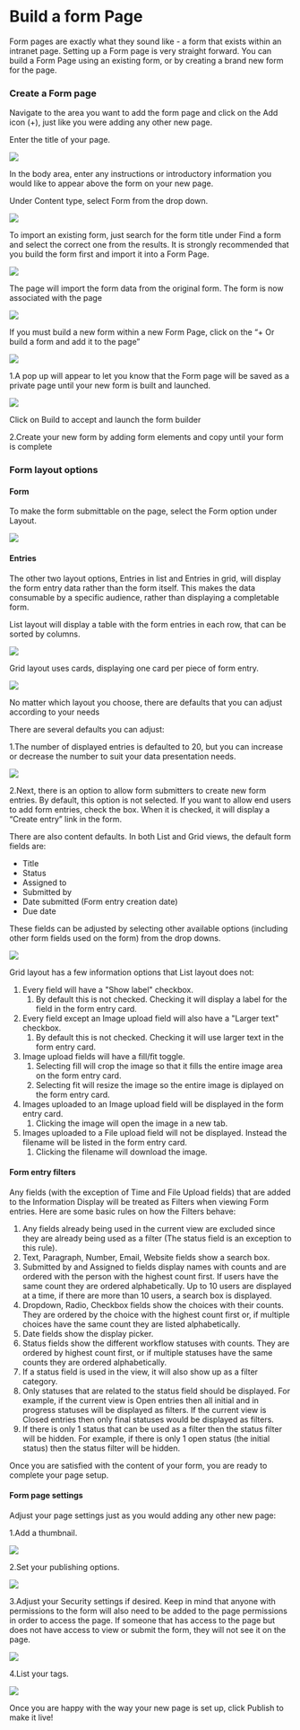 # Build a form Page

Form pages are exactly what they sound like - a form that exists within an intranet page. Setting up a Form page is very straight forward. You can build a Form Page using an existing form, or by creating a brand new form for the page.

### Create a Form page

Navigate to the area you want to add the form page and click on the Add icon \(+\), just like you were adding any other new page.  
  
Enter the title of your page.  


![](../../../.gitbook/assets/1%20%2816%29.png)

In the body area, enter any instructions or introductory information you would like to appear above the form on your new page. 

Under Content type, select Form from the drop down.  


![](../../../.gitbook/assets/2%20%287%29.png)

To import an existing form, just search for the form title under Find a form and select the correct one from the results. It is strongly recommended that you build the form first and import it into a Form Page.

![](../../../.gitbook/assets/3%20%283%29.png)

The page will import the form data from the original form. The form is now associated with the page

![](../../../.gitbook/assets/4%20%284%29.png)

If you must build a new form within a new Form Page, click on the “+ Or build a form and add it to the page”

![](../../../.gitbook/assets/5%20%282%29.png)

1.A pop up will appear to let you know that the Form page will be saved as a private page until your new form is built and launched.

![](../../../.gitbook/assets/6%20%289%29.png)



Click on Build to accept and launch the form builder

2.Create your new form by adding form elements and copy until your form is complete

### Form layout options

#### Form

To make the form submittable on the page, select the Form option under Layout.  


![](../../../.gitbook/assets/7%20%286%29.png)

#### Entries

The other two layout options, Entries in list and Entries in grid, will display the form entry data rather than the form itself. This makes the data consumable by a specific audience, rather than displaying a completable form.

List layout will display a table with the form entries in each row, that can be sorted by columns.  


![](../../../.gitbook/assets/8%20%283%29.png)

Grid layout uses cards, displaying one card per piece of form entry.

![](../../../.gitbook/assets/9%20%283%29.png)



No matter which layout you choose, there are defaults that you can adjust according to your needs

There are several defaults you can adjust:

1.The number of displayed entries is defaulted to 20, but you can increase or decrease the number to suit your data presentation needs.

![](../../../.gitbook/assets/10%20%285%29.png)



2.Next, there is an option to allow form submitters to create new form entries. By default, this option is not selected. If you want to allow end users to add form entries, check the box. When it is checked, it will display a “Create entry” link in the form.

There are also content defaults. In both List and Grid views, the default form fields are:

* Title
* Status
* Assigned to
* Submitted by
* Date submitted \(Form entry creation date\)
* Due date

These fields can be adjusted by selecting other available options \(including other form fields used on the form\) from the drop downs.  


![](../../../.gitbook/assets/11%20%283%29.png)



Grid layout has a few information options that List layout does not:

1. Every field will have a "Show label" checkbox.
   1. By default this is not checked. Checking it will display a label for the field in the form entry card.
2. Every field except an Image upload field will also have a "Larger text" checkbox.
   1. By default this is not checked. Checking it will use larger text in the form entry card.
3. Image upload fields will have a fill/fit toggle.
   1. Selecting fill will crop the image so that it fills the entire image area on the form entry card.
   2. Selecting fit will resize the image so the entire image is diplayed on the form entry card.
4. Images uploaded to an Image upload field will be displayed in the form entry card.
   1. Clicking the image will open the image in a new tab.
5. Images uploaded to a File upload field will not be displayed. Instead the filename will be listed in the form entry card.
   1. Clicking the filename will download the image.

#### Form entry filters

Any fields \(with the exception of Time and File Upload fields\) that are added to the Information Display will be treated as Filters when viewing Form entries. Here are some basic rules on how the Filters behave:

1. Any fields already being used in the current view are excluded since they are already being used as a filter \(The status field is an exception to this rule\).
2. Text, Paragraph, Number, Email, Website fields show a search box.
3. Submitted by and Assigned to fields display names with counts and are ordered with the person with the highest count first. If users have the same count they are ordered alphabetically. Up to 10 users are displayed at a time, if there are more than 10 users, a search box is displayed.
4. Dropdown, Radio, Checkbox fields show the choices with their counts. They are ordered by the choice with the highest count first or, if multiple choices have the same count they are listed alphabetically.  
5. Date fields show the display picker.
6. Status fields show the different workflow statuses with counts. They are ordered by highest count first, or if multiple statuses have the same counts they are ordered alphabetically.
7. If a status field is used in the view, it will also show up as a filter category.
8. Only statuses that are related to the status field should be displayed. For example, if the current view is Open entries then all initial and in progress statuses will be displayed as filters. If the current view is Closed entries then only final statuses would be displayed as filters.
9. If there is only 1 status that can be used as a filter then the status filter will be hidden. For example, if there is only 1 open status \(the initial status\) then the status filter will be hidden.

Once you are satisfied with the content of your form, you are ready to complete your page setup.

#### Form page settings

Adjust your page settings just as you would adding any other new page:

1.Add a thumbnail.

![](../../../.gitbook/assets/12.png)

2.Set your publishing options.

![](../../../.gitbook/assets/13%20%282%29.png)

3.Adjust your Security settings if desired. Keep in mind that anyone with permissions to the form will also need to be added to the page permissions in order to access the page. If someone that has access to the page but does not have access to view or submit the form, they will not see it on the page.

![](../../../.gitbook/assets/14%20%281%29.png)

4.List your tags.

![](../../../.gitbook/assets/15.png)

Once you are happy with the way your new page is set up, click Publish to make it live!

